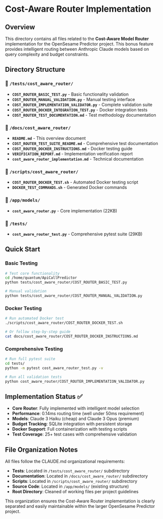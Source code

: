 # Cost-Aware Router Implementation

## Overview
This directory contains all files related to the **Cost-Aware Model Router** implementation for the OpenSesame Predictor project. This bonus feature provides intelligent routing between Anthropic Claude models based on query complexity and budget constraints.

## Directory Structure

### 📁 `/tests/cost_aware_router/`
- **`COST_ROUTER_BASIC_TEST.py`** - Basic functionality validation
- **`COST_ROUTER_MANUAL_VALIDATION.py`** - Manual testing interface  
- **`COST_ROUTER_IMPLEMENTATION_VALIDATOR.py`** - Complete validation suite
- **`COST_ROUTER_DOCKER_INTEGRATION_TEST.py`** - Docker integration tests
- **`COST_ROUTER_TEST_DOCUMENTATION.md`** - Test methodology documentation

### 📁 `/docs/cost_aware_router/`
- **`README.md`** - This overview document
- **`COST_ROUTER_TEST_SUITE_README.md`** - Comprehensive test documentation
- **`COST_ROUTER_DOCKER_INSTRUCTIONS.md`** - Docker testing guide
- **`VERIFICATION_REPORT.md`** - Implementation verification report
- **`cost_aware_router_implementation.md`** - Technical documentation

### 📁 `/scripts/cost_aware_router/`
- **`COST_ROUTER_DOCKER_TEST.sh`** - Automated Docker testing script
- **`DOCKER_TEST_COMMANDS.sh`** - Generated Docker commands

### 📁 `/app/models/`
- **`cost_aware_router.py`** - Core implementation (22KB)

### 📁 `/tests/`
- **`cost_aware_router_test.py`** - Comprehensive pytest suite (29KB)

## Quick Start

### Basic Testing
```bash
# Test core functionality
cd /home/quantum/ApiCallPredictor
python tests/cost_aware_router/COST_ROUTER_BASIC_TEST.py

# Manual validation
python tests/cost_aware_router/COST_ROUTER_MANUAL_VALIDATION.py
```

### Docker Testing
```bash
# Run automated Docker test
./scripts/cost_aware_router/COST_ROUTER_DOCKER_TEST.sh

# Or follow step-by-step guide
cat docs/cost_aware_router/COST_ROUTER_DOCKER_INSTRUCTIONS.md
```

### Comprehensive Testing
```bash
# Run full pytest suite
cd tests/
python -m pytest cost_aware_router_test.py -v

# Run all validation tests
python cost_aware_router/COST_ROUTER_IMPLEMENTATION_VALIDATOR.py
```

## Implementation Status ✅

- **Core Router**: Fully implemented with intelligent model selection
- **Performance**: 0.14ms routing time (well under 50ms requirement)
- **Models**: Claude 3 Haiku (cheap) and Claude 3 Opus (premium)
- **Budget Tracking**: SQLite integration with persistent storage
- **Docker Support**: Full containerization with testing scripts
- **Test Coverage**: 25+ test cases with comprehensive validation

## File Organization Notes

All files follow the CLAUDE.md organizational requirements:
- **Tests**: Located in `/tests/cost_aware_router/` subdirectory
- **Documentation**: Located in `/docs/cost_aware_router/` subdirectory  
- **Scripts**: Located in `/scripts/cost_aware_router/` subdirectory
- **Source Code**: Located in `/app/models/` (existing structure)
- **Root Directory**: Cleaned of working files per project guidelines

This organization ensures the Cost-Aware Router implementation is clearly separated and easily maintainable within the larger OpenSesame Predictor project.
